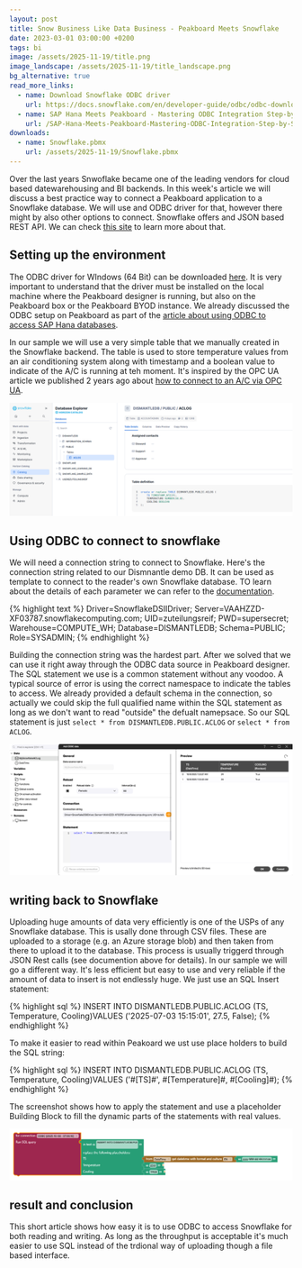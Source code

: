 ```yaml
---
layout: post
title: Snow Business Like Data Business - Peakboard Meets Snowflake
date: 2023-03-01 03:00:00 +0200
tags: bi 
image: /assets/2025-11-19/title.png
image_landscape: /assets/2025-11-19/title_landscape.png
bg_alternative: true
read_more_links:
  - name: Download Snowflake ODBC driver
    url: https://docs.snowflake.com/en/developer-guide/odbc/odbc-download
  - name: SAP Hana Meets Peakboard - Mastering ODBC Integration Step-by-Step
    url: /SAP-Hana-Meets-Peakboard-Mastering-ODBC-Integration-Step-by-Step.html
downloads:
  - name: Snowflake.pbmx
    url: /assets/2025-11-19/Snowflake.pbmx
---
```

Over the last years Snwoflake became one of the leading vendors for cloud based datewarehousing and BI backends.
In this week's article we will discuss a best practice way to connect a Peakboard application to a Snowflake database. We will use and ODBC driver for that, however there might by also other options to connect. Snowflake offers and JSON based REST API. We can check [this site](https://docs.snowflake.com/en/developer-guide/snowflake-rest-api/snowflake-rest-api) to learn more about that.

## Setting up the environment

The ODBC driver for WIndows (64 Bit) can be downloaded [here](https://docs.snowflake.com/en/developer-guide/odbc/odbc-download). It is very important to understand that the driver must be installed on the local machine where the Peakboard designer is running, but also on the Peakboard box or the Peakboard BYOD instance. We already discussed the ODBC setup on Peakboard as part of the [article about using ODBC to access SAP Hana databases](/SAP-Hana-Meets-Peakboard-Mastering-ODBC-Integration-Step-by-Step.html).

In our sample we will use a very simple table that we manually created in the Snowflake backend. The table is used to store temperature values from an air conditioning system along with timestamp and a boolean value to indicate of the A/C is running at teh moment. It's inspired by the OPC UA article we published 2 years ago about [how to connect to an A/C via OPC UA](https://how-to-dismantle-a-peakboard-box.com/OPC-UA-Basics-Calling-functions-in-OPC-UA-and-switch-the-AC-off.html).  

![image](/assets/2025-11-19/010.png)

## Using ODBC to connect to snowflake

We will need a connection string to connect to Snowflake. Here's the connection string related to our Dismnantle demo DB. It can be used as template to connect to the reader's own Snowflake database. TO learn about the details of each parameter we can refer to the [documentation](https://docs.snowflake.com/en/developer-guide/odbc/odbc-parameters).

{% highlight text %}
Driver=SnowflakeDSIIDriver; Server=VAAHZZD-XF03787.snowflakecomputing.com; UID=zuteilungsreif; PWD=supersecret; Warehouse=COMPUTE_WH; Database=DISMANTLEDB; Schema=PUBLIC; Role=SYSADMIN;
{% endhighlight %}

Building the connection string was the hardest part. After we solved that we can use it right away through the ODBC data source in Peakboard designer. The SQL statement we use is a common statement without any voodoo. A typical source of error is using the correct namespace to indicate the tables to access. We already provided a default schema in the connection, so actually we could skip the full qualified name within the SQL statement as long as we don't want to read "outside" the defualt namepsace. So our SQL statement is just `select * from DISMANTLEDB.PUBLIC.ACLOG` or `select * from ACLOG`. 

![image](/assets/2025-11-19/020.png)

## writing back to Snowflake

Uploading huge amounts of data very efficiently is one of the USPs of any Snowflake database. This is usally done through CSV files. These are uploaded to a storage (e.g. an Azure storage blob) and then taken from there to upload it to the database. This process is usually triggerd through JSON Rest calls (see documention above for details). In our sample we will go a different way. It's less efficient but easy to use and very reliable if the amount of data to insert is not endlessly huge. We just use an SQL Insert statement:

{% highlight sql %}
INSERT INTO DISMANTLEDB.PUBLIC.ACLOG (TS, Temperature, Cooling)VALUES    ('2025-07-03 15:15:01', 27.5, False);
{% endhighlight %}

To make it easier to read within Peakoard we ust use place holders to build the SQL string:

{% highlight sql %}
INSERT INTO DISMANTLEDB.PUBLIC.ACLOG (TS, Temperature, Cooling)VALUES    ('#[TS]#', #[Temperature]#, #[Cooling]#);
{% endhighlight %}

The screenshot shows how to apply the statement and use a placeholder Building Block to fill the dynamic parts of the statements with real values.

![image](/assets/2025-11-19/030.png)

## result and conclusion

This short article shows how easy it is to use ODBC to access Snowflake for both reading and writing. As long as the throughput is acceptable it's much easier to use SQL instead of the trdional way of uploading though a file based interface.
 